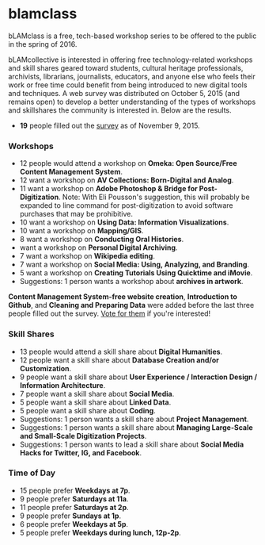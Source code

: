 # blamclass
bLAMclass is a free, tech-based workshop series to be offered to the public in the spring of 2016. 

bLAMcollective is interested in offering free technology-related workshops and skill shares geared toward students, cultural heritage professionals, archivists, librarians, journalists, educators, and anyone else who feels their work or free time could benefit from being introduced to new digital tools and techniques. A web survey was distributed on October 5, 2015 (and remains open) to develop a better understanding of the types of workshops and skillshares the community is interested in. Below are the results.

- **19** people filled out the [survey](https://docs.google.com/forms/d/1P51gbwDO1R47OTZSTy5TMRKukFYcEZKnk-QkQrP82ps/viewform) as of November 9, 2015.

### Workshops
- 12 people would attend a workshop on **Omeka: Open Source/Free Content Management System**.
- 12 want a workshop on **AV Collections: Born-Digital and Analog**.
- 11 want a workshop on **Adobe Photoshop & Bridge for Post-Digitization**. 
Note: With Eli Pousson's suggestion, this will probably be expanded to line command for post-digitization to avoid software purchases that may be prohibitive.
- 10 want a workshop on **Using Data: Information Visualizations**.
- 10 want a workshop on **Mapping/GIS**.
- 8 want a workshop on **Conducting Oral Histories**.
- want a workshop on **Personal Digital Archiving**.
- 7 want a workshop on **Wikipedia editing**.
- 7 want a workshop on **Social Media: Using, Analyzing, and Branding**.
- 5 want a workshop on **Creating Tutorials Using Quicktime and iMovie**.
- Suggestions: 1 person wants a workshop about **archives in artwork**.

**Content Management System-free website creation**, **Introduction to Github**, and **Cleaning and Preparing Data** were added before the last three people filled out the survey. [Vote for them](https://docs.google.com/forms/d/1P51gbwDO1R47OTZSTy5TMRKukFYcEZKnk-QkQrP82ps/viewform) if you're interested!

### Skill Shares
- 13 people would attend a skill share about **Digital Humanities**.
- 12 people want a skill share about **Database Creation and/or Customization**.
- 9 people want a skill share about **User Experience / Interaction Design / Information Architecture**.
- 7 people want a skill share about **Social Media**.
- 5 people want a skill share about **Linked Data**.
- 5 people want a skill share about **Coding**.
- Suggestions: 1 person wants a skill share about **Project Management**.
- Suggestions: 1 person wants a skill share about **Managing Large-Scale and Small-Scale Digitization Projects**.
- Suggestions: 1 person wants to lead a skill share about **Social Media Hacks for Twitter, IG, and Facebook**.

### Time of Day
- 15 people prefer **Weekdays at 7p**.
- 9 people prefer **Saturdays at 11a**.
- 11 people prefer **Saturdays at 2p**.
- 9 people prefer **Sundays at 1p**.
- 6 people prefer **Weekdays at 5p**.
- 5 people prefer **Weekdays during lunch, 12p-2p**.
